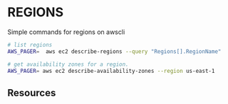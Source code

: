 # REGIONS

Simple commands for regions on awscli  

```sh
# list regions
AWS_PAGER=  aws ec2 describe-regions --query "Regions[].RegionName" 
```

```sh
# get availability zones for a region.
AWS_PAGER= aws ec2 describe-availability-zones --region us-east-1
```

## Resources

